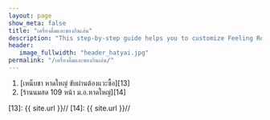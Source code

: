 ```yaml
---
layout: page
show_meta: false
title: "เครื่องดื่มและของกินเล่น"
description: "This step-by-step guide helps you to customize Feeling Responsive to your needs."
header:
   image_fullwidth: "header_hatyai.jpg"
permalink: "/เครื่องดื่มและของกินเล่น/"
---
```



1. [เหน็บชา หาดใหญ่ ขับผ่านต้องแวะซื้อ][13] 
2. [ร้านนมสด 109 หน้า ม.อ.หาดใหญ่][14] 





 [13]: {{ site.url }}//
 [14]: {{ site.url }}//
